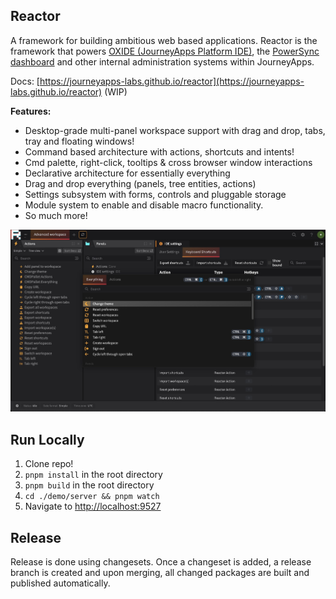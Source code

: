 ## Reactor

A framework for building ambitious web based applications. Reactor is the framework that powers [OXIDE (JourneyApps Platform IDE)](https://oxide.journeyapps.com), 
the [PowerSync dashboard](https://powersync.journeyapps.com) and other internal administration systems within JourneyApps.

Docs: [https://journeyapps-labs.github.io/reactor](https://journeyapps-labs.github.io/reactor) (WIP)

__Features:__
* Desktop-grade multi-panel workspace support with drag and drop, tabs, tray and floating windows!
* Command based architecture with actions, shortcuts and intents!
* Cmd palette, right-click, tooltips & cross browser window interactions
* Declarative architecture for essentially everything
* Drag and drop everything (panels, tree entities, actions)
* Settings subsystem with forms, controls and pluggable storage
* Module system to enable and disable macro functionality.
* So much more!

![](./screenshot1.jpg)

## Run Locally

1. Clone repo!
2. `pnpm install` in the root directory
3. `pnpm build` in the root directory
4. `cd ./demo/server && pnpm watch`
5. Navigate to [http://localhost:9527](http://localhost:9527)

## Release

Release is done using changesets. Once a changeset is added, a release branch is created and upon merging, 
all changed packages are built and published automatically.
